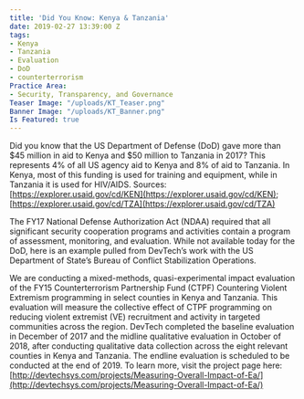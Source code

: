 ```yaml
---
title: 'Did You Know: Kenya & Tanzania'
date: 2019-02-27 13:39:00 Z
tags:
- Kenya
- Tanzania
- Evaluation
- DoD
- counterterrorism
Practice Area:
- Security, Transparency, and Governance
Teaser Image: "/uploads/KT_Teaser.png"
Banner Image: "/uploads/KT_Banner.png"
Is Featured: true
---
```


Did you know that the US Department of Defense (DoD) gave more than $45 million in aid to Kenya and $50 million to Tanzania in 2017? This represents 4% of all US agency aid to Kenya and 8% of aid to Tanzania. In Kenya, most of this funding is used for training and equipment, while in Tanzania it is used for HIV/AIDS. Sources: [https://explorer.usaid.gov/cd/KEN](https://explorer.usaid.gov/cd/KEN); [https://explorer.usaid.gov/cd/TZA](https://explorer.usaid.gov/cd/TZA)

The FY17 National Defense Authorization Act (NDAA) required that all significant security cooperation programs and activities contain a program of assessment, monitoring, and evaluation. While not available today for the DoD, here is an example pulled from DevTech’s work with the US Department of State’s Bureau of Conflict Stabilization Operations.

We are conducting a mixed-methods, quasi-experimental impact evaluation of the FY15 Counterterrorism Partnership Fund (CTPF) Countering Violent Extremism programming in select counties in Kenya and Tanzania. This evaluation will measure the collective effect of CTPF programming on reducing violent extremist (VE) recruitment and activity in targeted communities across the region. DevTech completed the baseline evaluation in December of 2017 and the midline qualitative evaluation in October of 2018, after conducting qualitative data collection across the eight relevant counties in Kenya and Tanzania. The endline evaluation is scheduled to be conducted at the end of 2019.  To learn more, visit the project page here: [http://devtechsys.com/projects/Measuring-Overall-Impact-of-Ea/](http://devtechsys.com/projects/Measuring-Overall-Impact-of-Ea/)
